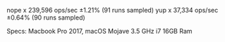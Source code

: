 nope x 239,596 ops/sec ±1.21% (91 runs sampled)
yup x 37,334 ops/sec ±0.64% (90 runs sampled)

Specs:
Macbook Pro 2017, macOS Mojave
3.5 GHz i7
16GB Ram

